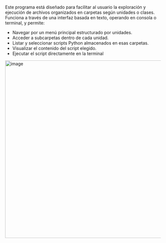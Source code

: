
Este programa está diseñado para facilitar al usuario la exploración y ejecución de archivos organizados en carpetas según unidades o clases. Funciona a través de una interfaz basada en texto, operando en consola o terminal, y permite:
- Navegar por un menú principal estructurado por unidades.
- Acceder a subcarpetas dentro de cada unidad.
- Listar y seleccionar scripts Python almacenados en esas carpetas.
- Visualizar el contenido del script elegido.
- Ejecutar el script directamente en la terminal

<img width="1099" height="574" alt="image" src="https://github.com/user-attachments/assets/f2f23598-e4e5-461a-aa56-9a6954a81de5" />

